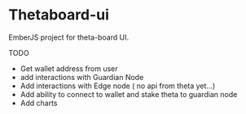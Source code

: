 # Thetaboard-ui

EmberJS project for theta-board UI.

TODO

- Get wallet address from user
- add interactions with Guardian Node
- Add interactions with Edge node ( no api from theta yet...)
- Add ability to connect to wallet and stake theta to guardian node
- Add charts

